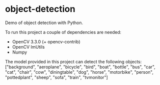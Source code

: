 # object-detection

Demo of object detection with Python.

To run this project a couple of dependencies are needed:

- OpenCV 3.3.0 (+ opencv-contrib)
- OpenCV ImUtils
- Numpy

The model provided in this project can detect the 
following objects: 
["background", "aeroplane", "bicycle", "bird", "boat",
	"bottle", "bus", "car", "cat", "chair", "cow", "diningtable",
	"dog", "horse", "motorbike", "person", "pottedplant", "sheep",
	"sofa", "train", "tvmonitor"]
